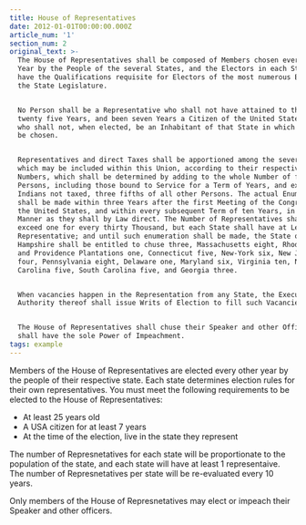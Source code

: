 ```yaml
---
title: House of Representatives
date: 2012-01-01T00:00:00.000Z
article_num: '1'
section_num: 2
original_text: >-
  The House of Representatives shall be composed of Members chosen every second
  Year by the People of the several States, and the Electors in each State shall
  have the Qualifications requisite for Electors of the most numerous Branch of
  the State Legislature.


  No Person shall be a Representative who shall not have attained to the Age of
  twenty five Years, and been seven Years a Citizen of the United States, and
  who shall not, when elected, be an Inhabitant of that State in which he shall
  be chosen.


  Representatives and direct Taxes shall be apportioned among the several States
  which may be included within this Union, according to their respective
  Numbers, which shall be determined by adding to the whole Number of free
  Persons, including those bound to Service for a Term of Years, and excluding
  Indians not taxed, three fifths of all other Persons. The actual Enumeration
  shall be made within three Years after the first Meeting of the Congress of
  the United States, and within every subsequent Term of ten Years, in such
  Manner as they shall by Law direct. The Number of Representatives shall not
  exceed one for every thirty Thousand, but each State shall have at Least one
  Representative; and until such enumeration shall be made, the State of New
  Hampshire shall be entitled to chuse three, Massachusetts eight, Rhode-Island
  and Providence Plantations one, Connecticut five, New-York six, New Jersey
  four, Pennsylvania eight, Delaware one, Maryland six, Virginia ten, North
  Carolina five, South Carolina five, and Georgia three.


  When vacancies happen in the Representation from any State, the Executive
  Authority thereof shall issue Writs of Election to fill such Vacancies.


  The House of Representatives shall chuse their Speaker and other Officers; and
  shall have the sole Power of Impeachment.
tags: example
---
```

Members of the House of Representatives are elected every other year by the people of their respective state. Each state determines election rules for their own representatives. You must meet the following requirements to be elected to the House of Representatives:

- At least 25 years old
- A USA citizen for at least 7 years
- At the time of the election, live in the state they represent



The number of Represnetatives for each state will be proportionate to the population of the state, and each state will have at least 1 representaive. The number of Represnetatives per state will be re-evaluated every 10 years.

Only members of the House of Represnetatives may elect or impeach their Speaker and other officers.


